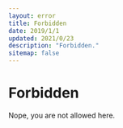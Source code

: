 ```yaml
---
layout: error
title: Forbidden
date: 2019/1/1
updated: 2021/0/23
description: "Forbidden."
sitemap: false
---
```


# Forbidden

Nope, you are not allowed here.

